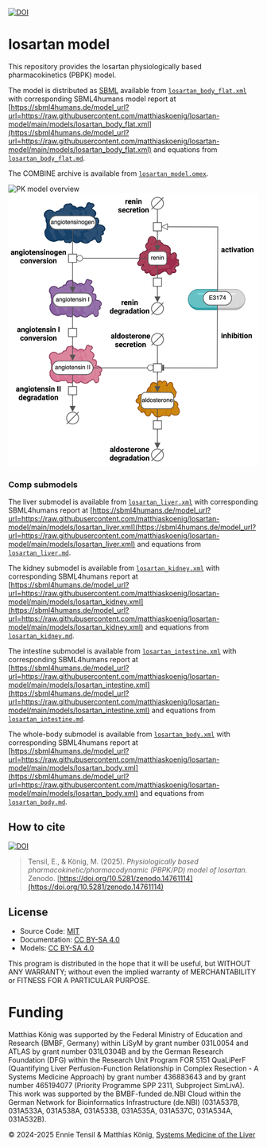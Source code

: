 [![DOI](https://zenodo.org/badge/DOI/10.5281/zenodo.14761114.svg)](https://doi.org/10.5281/zenodo.14761114)

# losartan model
This repository provides the losartan physiologically based pharmacokinetics (PBPK) model.

The model is distributed as [SBML](http://sbml.org) available from [`losartan_body_flat.xml`](./models/losartan_body_flat.xml) with 
corresponding SBML4humans model report at [https://sbml4humans.de/model_url?url=https://raw.githubusercontent.com/matthiaskoenig/losartan-model/main/models/losartan_body_flat.xml](https://sbml4humans.de/model_url?url=https://raw.githubusercontent.com/matthiaskoenig/losartan-model/main/models/losartan_body_flat.xml) and equations from [`losartan_body_flat.md`](./models/losartan_body_flat.md).

The COMBINE archive is available from [`losartan_model.omex`](./losartan_model.omex).

![PK model overview](./figures/losartan_model.png)
![PD model overview](./figures/losartan_raas_model.png)

### Comp submodels
The liver submodel is available from [`losartan_liver.xml`](./models/losartan_liver.xml) with corresponding SBML4humans report at
[https://sbml4humans.de/model_url?url=https://raw.githubusercontent.com/matthiaskoenig/losartan-model/main/models/losartan_liver.xml](https://sbml4humans.de/model_url?url=https://raw.githubusercontent.com/matthiaskoenig/losartan-model/main/models/losartan_liver.xml) and equations from [`losartan_liver.md`](./models/losartan_liver.md).

The kidney submodel is available from [`losartan_kidney.xml`](./models/losartan_kidney.xml) with corresponding SBML4humans report at
[https://sbml4humans.de/model_url?url=https://raw.githubusercontent.com/matthiaskoenig/losartan-model/main/models/losartan_kidney.xml](https://sbml4humans.de/model_url?url=https://raw.githubusercontent.com/matthiaskoenig/losartan-model/main/models/losartan_kidney.xml) and equations from [`losartan_kidney.md`](./models/losartan_kidney.md).

The intestine submodel is available from [`losartan_intestine.xml`](./models/losartan_intestine.xml) with corresponding SBML4humans report at
[https://sbml4humans.de/model_url?url=https://raw.githubusercontent.com/matthiaskoenig/losartan-model/main/models/losartan_intestine.xml](https://sbml4humans.de/model_url?url=https://raw.githubusercontent.com/matthiaskoenig/losartan-model/main/models/losartan_intestine.xml) and equations from [`losartan_intestine.md`](./models/losartan_intestine.md).

The whole-body submodel is available from [`losartan_body.xml`](./models/losartan_body.xml) with corresponding SBML4humans report at
[https://sbml4humans.de/model_url?url=https://raw.githubusercontent.com/matthiaskoenig/losartan-model/main/models/losartan_body.xml](https://sbml4humans.de/model_url?url=https://raw.githubusercontent.com/matthiaskoenig/losartan-model/main/models/losartan_body.xml) and equations from [`losartan_body.md`](./models/losartan_body.md).

## How to cite
[![DOI](https://zenodo.org/badge/DOI/10.5281/zenodo.14761114.svg)](https://doi.org/10.5281/zenodo.14761114)

> Tensil, E., & König, M. (2025).
> *Physiologically based pharmacokinetic/pharmacodynamic (PBPK/PD) model of losartan.*   
> Zenodo. [https://doi.org/10.5281/zenodo.14761114](https://doi.org/10.5281/zenodo.14761114)

## License

* Source Code: [MIT](https://opensource.org/license/MIT)
* Documentation: [CC BY-SA 4.0](https://creativecommons.org/licenses/by-sa/4.0/)
* Models: [CC BY-SA 4.0](https://creativecommons.org/licenses/by-sa/4.0/)

This program is distributed in the hope that it will be useful, but WITHOUT ANY
WARRANTY; without even the implied warranty of MERCHANTABILITY or FITNESS FOR A
PARTICULAR PURPOSE.

Funding
=======
Matthias König was supported by the Federal Ministry of Education and Research (BMBF, Germany) within LiSyM by grant number 031L0054 and ATLAS by grant number 031L0304B and by the German Research Foundation (DFG) within the Research Unit Program FOR 5151 QuaLiPerF (Quantifying Liver Perfusion-Function Relationship in Complex Resection - A Systems Medicine Approach) by grant number 436883643 and by grant number 465194077 (Priority Programme SPP 2311, Subproject SimLivA). This work was supported by the BMBF-funded de.NBI Cloud within the German Network for Bioinformatics Infrastructure (de.NBI) (031A537B, 031A533A, 031A538A, 031A533B, 031A535A, 031A537C, 031A534A, 031A532B). 

© 2024-2025 Ennie Tensil & Matthias König, [Systems Medicine of the Liver](https://livermetabolism.com)
